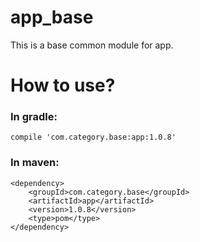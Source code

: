 # app_base
This is a base common module for app.
# How to use?
### In gradle:
```
compile 'com.category.base:app:1.0.8'
```
### In maven:
```
<dependency> 
    <groupId>com.category.base</groupId> 
	<artifactId>app</artifactId> 
	<version>1.0.8</version>
	<type>pom</type> 
</dependency>
```
